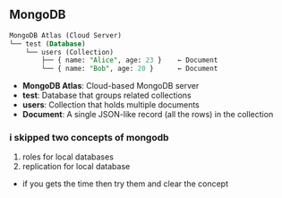 ## MongoDB

```sql
MongoDB Atlas (Cloud Server)
└── test (Database)
    └── users (Collection)
        ├── { name: "Alice", age: 23 }    ← Document
        └── { name: "Bob", age: 20 }      ← Document
```

* **MongoDB Atlas**: Cloud-based MongoDB server
* **test**: Database that groups related collections
* **users**: Collection that holds multiple documents
* **Document**: A single JSON-like record (all the rows) in the collection


### i skipped two concepts of mongodb 
1. roles for local databases
2. replication for local database
* if you gets the time then try them and clear the concept